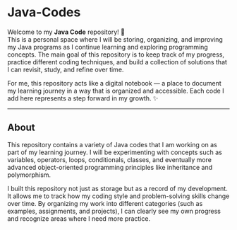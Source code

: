 # Java-Codes

Welcome to my **Java Code** repository! 🚀  
This is a personal space where I will be storing, organizing, and improving my Java programs as I continue learning and exploring programming concepts. The main goal of this repository is to keep track of my progress, practice different coding techniques, and build a collection of solutions that I can revisit, study, and refine over time.  

For me, this repository acts like a digital notebook — a place to document my learning journey in a way that is organized and accessible. Each code I add here represents a step forward in my growth. ✨  

---

## About
This repository contains a variety of Java codes that I am working on as part of my learning journey. I will be experimenting with concepts such as variables, operators, loops, conditionals, classes, and eventually more advanced object-oriented programming principles like inheritance and polymorphism.  

I built this repository not just as storage but as a record of my development. It allows me to track how my coding style and problem-solving skills change over time. By organizing my work into different categories (such as examples, assignments, and projects), I can clearly see my own progress and recognize areas where I need more practice. 
